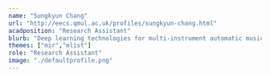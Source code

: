 ```yaml
---
name: "Sungkyun Chang"
url: "http://eecs.qmul.ac.uk/profiles/sungkyun-chang.html"
acadposition: "Research Assistant"
blurb: "Deep learning technologies for multi-instrument automatic music transcription"
themes: ["mir","mlist"]
role: "Research Assistant"
image: "./defaultprofile.png"
---
```

